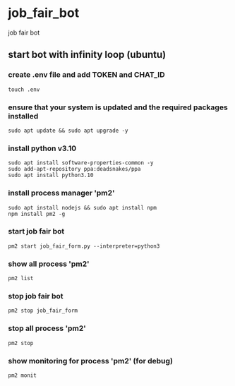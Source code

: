 # job_fair_bot
job fair bot

## start bot with infinity loop (ubuntu)

### create .env file and add TOKEN and CHAT_ID
```commandline
touch .env
```

### ensure that your system is updated and the required packages installed
```commandline
sudo apt update && sudo apt upgrade -y
```

### install python v3.10
```commandline
sudo apt install software-properties-common -y
sudo add-apt-repository ppa:deadsnakes/ppa
sudo apt install python3.10
```

### install process manager 'pm2'
```commandline
sudo apt install nodejs && sudo apt install npm
npm install pm2 -g
```

### start job fair bot
```commandline
pm2 start job_fair_form.py --interpreter=python3
```

### show all process 'pm2'
```commandline
pm2 list
```

### stop job fair bot
```commandline
pm2 stop job_fair_form
```

### stop all process 'pm2'
```commandline
pm2 stop
```

### show monitoring for process 'pm2' (for debug)
```commandline
pm2 monit
```
